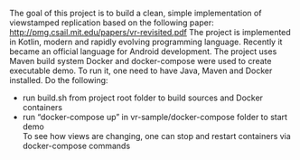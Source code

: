 The goal of this project is to build a clean, simple implementation of viewstamped replication based on the following paper: http://pmg.csail.mit.edu/papers/vr-revisited.pdf
The project is implemented in Kotlin, modern and rapidly evolving programming language. Recently it became an official language for Android development.
The project uses Maven build system
Docker and docker-compose were used to create executable demo. To run it, one need to have Java, Maven and Docker installed. Do the following:
* run build.sh from project root folder to build sources and Docker containers
* run “docker-compose up” in vr-sample/docker-compose folder to start demo  
To see how views are changing, one can stop and restart containers via docker-compose commands

